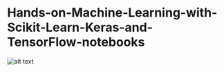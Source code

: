 # Hands-on-Machine-Learning-with-Scikit-Learn-Keras-and-TensorFlow-notebooks
![alt text](https://images-na.ssl-images-amazon.com/images/I/81kv0vHJ0QL.jpg)
